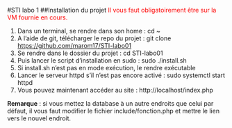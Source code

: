 #STI labo 1
##Installation du projet
<span style="color:red">Il vous faut obligatoirement être sur la VM fournie en cours.</span>

1.	Dans un terminal, se rendre dans son home : cd ~
2.	A l’aide de git, télécharger le repo du projet : git clone https://github.com/marom17/STI-labo01
3.	Se rendre dans le dossier du projet : cd STI-labo01
4.	Puis lancer le script d’installation en sudo : sudo ./install.sh
5.	Si install.sh n’est pas en mode exécution, le rendre exécutable
6.	Lancer le serveur httpd s’il n’est pas encore activé : sudo systemctl start httpd
7.	Vous pouvez maintenant accéder au site : http://localhost/index.php

**Remarque** : si vous mettez la database à un autre endroits que celui par défaut, il vous faut modifier le  fichier include/fonction.php et mettre le lien vers le nouvel endroit.
